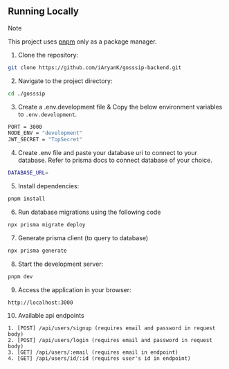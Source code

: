 ## Running Locally

> [!NOTE]  
> This project uses [pnpm](https://pnpm.io/) only as a package manager.

1. Clone the repository:

```bash
git clone https://github.com/iAryanK/gosssip-backend.git
```

2. Navigate to the project directory:

```bash
cd ./gosssip
```

3. Create a .env.development file & Copy the below environment variables to `.env.development`.

```bash
PORT = 3000
NODE_ENV = "development"
JWT_SECRET = "TopSecret"
```

4. Create .env file and paste your database uri to connect to your database. Refer to prisma docs to connect database of your choice.

```bash
DATABASE_URL=
```

5. Install dependencies:

```bash
pnpm install
```

6. Run database migrations using the following code

```bash
npx prisma migrate deploy
```

7. Generate prisma client (to query to database)

```bash
npx prisma generate
```

8. Start the development server:

```bash
pnpm dev
```

9. Access the application in your browser:

```bash
http://localhost:3000
```

10. Available api endpoints

```
1. [POST] /api/users/signup (requires email and password in request body)
2. [POST] /api/users/login (requires email and password in request body)
3. [GET] /api/users/:email (requires email in endpoint)
4. [GET] /api/users/id/:id (requires user's id in endpoint)
```
